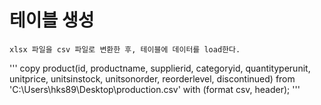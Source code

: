 # 테이블 생성
```
xlsx 파일을 csv 파일로 변환한 후, 테이블에 데이터를 load한다. 
```
'''
copy product(id, productname, supplierid, categoryid, quantityperunit, unitprice, unitsinstock, unitsonorder, reorderlevel, discontinued)
from 'C:\Users\hks89\Desktop\production.csv' with (format csv, header);
'''
